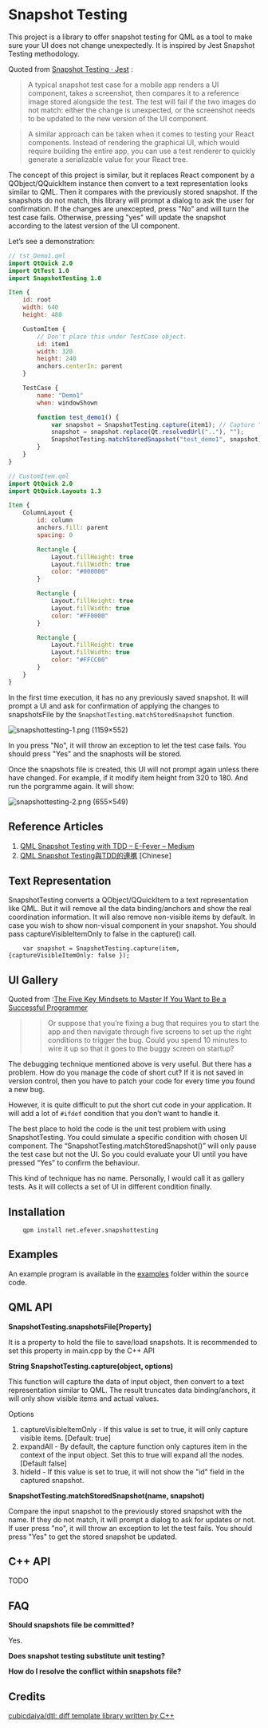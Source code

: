Snapshot Testing
================

This project is a library to offer snapshot testing for QML as a tool to make sure your UI does not change unexpectedly. It is inspired by Jest Snapshot Testing methodology.

Quoted from [Snapshot Testing · Jest](https://facebook.github.io/jest/docs/snapshot-testing.html) :

> A typical snapshot test case for a mobile app renders a UI component, takes a screenshot, then compares it to a reference image stored alongside the test. The test will fail if the two images do not match: either the change is unexpected, or the screenshot needs to be updated to the new version of the UI component.

> A similar approach can be taken when it comes to testing your React components. Instead of rendering the graphical UI, which would require building the entire app, you can use a test renderer to quickly generate a serializable value for your React tree.

The concept of this project is similar, but it replaces React component by a QObject/QQuickItem instance then convert to a text representation looks similar to QML. Then it compares with the previously stored snapshot. If the snapshots do not match, this library will prompt a dialog to ask the user for confirmation. If the changes are unexcepted, press "No" and will turn the test case fails. Otherwise, pressing "yes" will update the snapshot according to the latest version of the UI component.

Let’s see a demonstration:


```QML
// tst_Demo1.qml
import QtQuick 2.0
import QtTest 1.0
import SnapshotTesting 1.0

Item {
    id: root
    width: 640
    height: 480

    CustomItem {
        // Don't place this under TestCase object.
        id: item1
        width: 320
        height: 240
        anchors.centerIn: parent
    }

    TestCase {
        name: "Demo1"
        when: windowShown

        function test_demo1() {
            var snapshot = SnapshotTesting.capture(item1); // Capture "item1" into a text representation
            snapshot = snapshot.replace(Qt.resolvedUrl(".."), "");
            SnapshotTesting.matchStoredSnapshot("test_demo1", snapshot); // Compare with previously stored snapshot
        }
    }
}
```

```QML
// CustomItem.qml
import QtQuick 2.0
import QtQuick.Layouts 1.3

Item {
    ColumnLayout {
        id: column
        anchors.fill: parent
        spacing: 0

        Rectangle {
            Layout.fillHeight: true
            Layout.fillWidth: true
            color: "#000000"
        }

        Rectangle {
            Layout.fillHeight: true
            Layout.fillWidth: true
            color: "#FF0000"
        }

        Rectangle {
            Layout.fillHeight: true
            Layout.fillWidth: true
            color: "#FFCC00"
        }
    }
}
```

In the first time execution, it has no any previously saved snapshot. It will prompt a UI and ask for confirmation of applying the changes to snapshotsFile by the `SnapshotTesting.matchStoredSnapshot` function.

![snapshottesting-1.png (1159×552)](https://raw.githubusercontent.com/benlau/junkcode/master/docs/snapshottesting-1.png)

In you press "No", it will throw an exception to let the test case fails. You should press "Yes" and the snaphosts will be stored.

Once the snapshots file is created, this UI will not prompt again unless there have changed. For example, if it modify item height from 320 to 180. And run the porgramme again. It will show:

![snapshottesting-2.png (655×549)](https://raw.githubusercontent.com/benlau/junkcode/master/docs/snapshottesting-2.png)

Reference Articles
------------------

1. [QML Snapshot Testing with TDD – E-Fever – Medium](https://medium.com/e-fever/qml-snapshot-testing-with-tdd-aba81441c52)
1. [QML Snapshot Testing與TDD的連㩗](http://benlaux.blogspot.hk/2017/08/qml-snapshot-testingtdd_6.html) [Chinese]

Text Representation
-------------------

SnapshotTesting converts a QObject/QQuickItem to a text representation like QML. But it will remove all the data binding/anchors and show the real coordination information. It will also remove non-visible items by default. In case you wish to show non-visual component in your snapshot. You should pass captureVisibleItemOnly to false in the capture() call.

```
    var snapshot = SnapshotTesting.capture(item, {captureVisibleItemOnly: false });
```


UI Gallery
----------

Quoted from :[The Five Key Mindsets to Master If You Want to Be a Successful Programmer](https://www.effectiveengineer.com/blog/five-key-skills-of-successful-programmers)

>> Or suppose that you’re fixing a bug that requires you to start the app and then navigate through five screens to set up the right conditions to trigger the bug. Could you spend 10 minutes to wire it up so that it goes to the buggy screen on startup?

The debugging technique mentioned above is very useful. But there has a problem. How do you manage the code of short cut? If it is not saved in version control, then you have to patch your code for every time you found a new bug.

However, it is quite difficult to put the short cut code in your application. It will add a lot of `#ifdef` condition that you don’t want to handle it.

The best place to hold the code is the unit test problem with using SnapshotTesting. You could simulate a specific condition with chosen UI component. The “SnapshotTesting.matchStoredSnapshot()” will only pause the test case but not the UI. So you could evaluate your UI until you have pressed “Yes” to confirm the behaviour.

This kind of technique has no name. Personally, I would call it as gallery tests. As it will collects a set of UI in different condition finally.

Installation
------------

```
    qpm install net.efever.snapshottesting
```

Examples
--------

An example program is available in the [examples](https://github.com/e-fever/snapshottesting/tree/master/examples/example1) folder within the source code.

QML API
---

**SnapshotTesting.snapshotsFile[Property]**

It is a property to hold the file to save/load snapshots. It is recommended to set this property in main.cpp by the C++ API

**String SnapshotTesting.capture(object, options)**

This function will capture the data of input object, then convert to a text representation similar to QML. The result truncates data binding/anchors, it will only show visible items and actual values.

Options

1. captureVisibleItemOnly - If this value is set to true, it will only capture visible items. [Default: true]
1. expandAll - By default, the capture function only captures item in the context of the input object. Set this to true will expand all the nodes. [Default false]
1. hideId - If this value is set to true, it will not show the "id" field in the captured snapshot.

**SnapshotTesting.matchStoredSnapshot(name, snapshot)**

Compare the input snapshot to the previously stored snapshot with the name. If they do not match, it will prompt a dialog to ask for updates or not. If user press "no", it will throw an exception to let the test fails. You should press "Yes" to get the stored snapshot be updated.

C++ API
-------

TODO

FAQ
----

**Should snapshots file be committed?**

Yes.

**Does snapshot testing substitute unit testing?**

**How do I resolve the conflict within snapshots file?**

Credits
-------

[cubicdaiya/dtl: diff template library written by C++](https://github.com/cubicdaiya/dtl)
